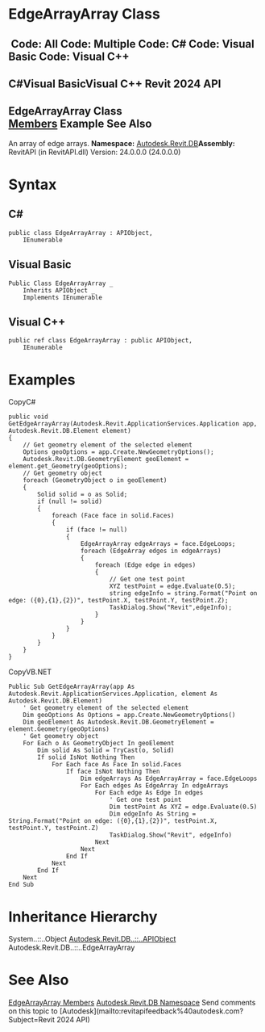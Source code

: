 # EdgeArrayArray Class

﻿
 Code: All Code: Multiple Code: C# Code: Visual Basic Code: Visual C++   
---  
C#Visual BasicVisual C++
Revit 2024 API  
---  
EdgeArrayArray Class  
[Members](97c5d53c-71b1-d957-cfa8-4c1a842279ad.md "EdgeArrayArray Members") Example See Also  
---  
An array of edge arrays.
**Namespace:** [Autodesk.Revit.DB](87546ba7-461b-c646-cbb1-2cb8f5bff8b2.md "Autodesk.Revit.DB Namespace")**Assembly:** RevitAPI (in RevitAPI.dll) Version: 24.0.0.0 (24.0.0.0)
# Syntax
C#  
---  
```text
public class EdgeArrayArray : APIObject, 
	IEnumerable
```
  
Visual Basic  
---  
```text
Public Class EdgeArrayArray _
	Inherits APIObject _
	Implements IEnumerable
```
  
Visual C++  
---  
```text
public ref class EdgeArrayArray : public APIObject, 
	IEnumerable
```
  
# Examples
CopyC#
```text
public void GetEdgeArrayArray(Autodesk.Revit.ApplicationServices.Application app, Autodesk.Revit.DB.Element element)
{
    // Get geometry element of the selected element
    Options geoOptions = app.Create.NewGeometryOptions();
    Autodesk.Revit.DB.GeometryElement geoElement = element.get_Geometry(geoOptions);
    // Get geometry object
    foreach (GeometryObject o in geoElement)
    {
        Solid solid = o as Solid;
        if (null != solid)
        {
            foreach (Face face in solid.Faces)
            {
                if (face != null)
                {
                    EdgeArrayArray edgeArrays = face.EdgeLoops;
                    foreach (EdgeArray edges in edgeArrays)
                    {
                        foreach (Edge edge in edges)
                        {
                            // Get one test point
                            XYZ testPoint = edge.Evaluate(0.5);
                            string edgeInfo = string.Format("Point on edge: ({0},{1},{2})", testPoint.X, testPoint.Y, testPoint.Z);
                            TaskDialog.Show("Revit",edgeInfo);
                        }
                    }
                }
            }
        }
    }
}
```

CopyVB.NET
```text
Public Sub GetEdgeArrayArray(app As Autodesk.Revit.ApplicationServices.Application, element As Autodesk.Revit.DB.Element)
    ' Get geometry element of the selected element
    Dim geoOptions As Options = app.Create.NewGeometryOptions()
    Dim geoElement As Autodesk.Revit.DB.GeometryElement = element.Geometry(geoOptions)
    ' Get geometry object
    For Each o As GeometryObject In geoElement
        Dim solid As Solid = TryCast(o, Solid)
        If solid IsNot Nothing Then
            For Each face As Face In solid.Faces
                If face IsNot Nothing Then
                    Dim edgeArrays As EdgeArrayArray = face.EdgeLoops
                    For Each edges As EdgeArray In edgeArrays
                        For Each edge As Edge In edges
                            ' Get one test point
                            Dim testPoint As XYZ = edge.Evaluate(0.5)
                            Dim edgeInfo As String = String.Format("Point on edge: ({0},{1},{2})", testPoint.X, testPoint.Y, testPoint.Z)
                            TaskDialog.Show("Revit", edgeInfo)
                        Next
                    Next
                End If
            Next
        End If
    Next
End Sub
```

# Inheritance Hierarchy
System..::..Object [Autodesk.Revit.DB..::..APIObject](beb86ef5-39ad-3f0d-0cd9-0c929387a2bb.md "APIObject Class") Autodesk.Revit.DB..::..EdgeArrayArray
# See Also
[EdgeArrayArray Members](97c5d53c-71b1-d957-cfa8-4c1a842279ad.md "EdgeArrayArray Members")
[Autodesk.Revit.DB Namespace](87546ba7-461b-c646-cbb1-2cb8f5bff8b2.md "Autodesk.Revit.DB Namespace")
Send comments on this topic to [Autodesk](mailto:revitapifeedback%40autodesk.com?Subject=Revit 2024 API)